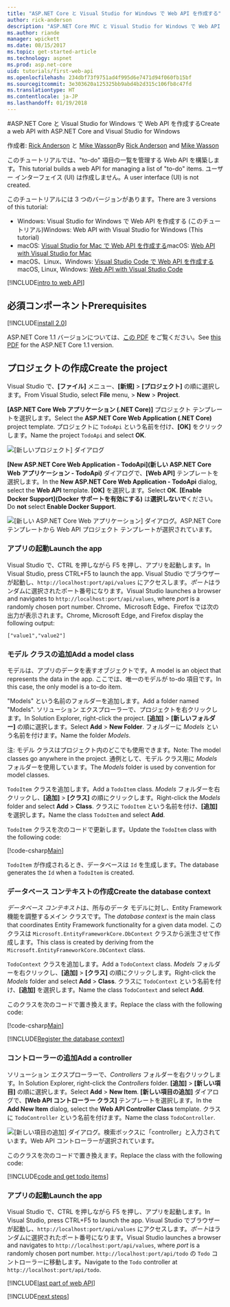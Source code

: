```yaml
---
title: "ASP.NET Core と Visual Studio for Windows で Web API を作成する"
author: rick-anderson
description: "ASP.NET Core MVC と Visual Studio for Windows で Web API を構築する"
ms.author: riande
manager: wpickett
ms.date: 08/15/2017
ms.topic: get-started-article
ms.technology: aspnet
ms.prod: asp.net-core
uid: tutorials/first-web-api
ms.openlocfilehash: 234dbf73f9751ad4f995d6e7471d94f060fb15bf
ms.sourcegitcommit: 3e303620a125325bb9abd4b2d315c106fb8c47fd
ms.translationtype: HT
ms.contentlocale: ja-JP
ms.lasthandoff: 01/19/2018
---
```

#<a name="create-a-web-api-with-aspnet-core-and-visual-studio-for-windows"></a><span data-ttu-id="75f56-103">ASP.NET Core と Visual Studio for Windows で Web API を作成する</span><span class="sxs-lookup"><span data-stu-id="75f56-103">Create a web API with ASP.NET Core and Visual Studio for Windows</span></span>

<span data-ttu-id="75f56-104">作成者: [Rick Anderson](https://twitter.com/RickAndMSFT) と [Mike Wasson](https://github.com/mikewasson)</span><span class="sxs-lookup"><span data-stu-id="75f56-104">By [Rick Anderson](https://twitter.com/RickAndMSFT) and [Mike Wasson](https://github.com/mikewasson)</span></span>

<span data-ttu-id="75f56-105">このチュートリアルでは、"to-do" 項目の一覧を管理する Web API を構築します。</span><span class="sxs-lookup"><span data-stu-id="75f56-105">This tutorial builds a web API for managing a list of "to-do" items.</span></span> <span data-ttu-id="75f56-106">ユーザー インターフェイス (UI) は作成しません。</span><span class="sxs-lookup"><span data-stu-id="75f56-106">A user interface (UI) is not created.</span></span>

<span data-ttu-id="75f56-107">このチュートリアルには 3 つのバージョンがあります。</span><span class="sxs-lookup"><span data-stu-id="75f56-107">There are 3 versions of this tutorial:</span></span>

* <span data-ttu-id="75f56-108">Windows: Visual Studio for Windows で Web API を作成する (このチュートリアル)</span><span class="sxs-lookup"><span data-stu-id="75f56-108">Windows: Web API with Visual Studio for Windows (This tutorial)</span></span>
* <span data-ttu-id="75f56-109">macOS: [Visual Studio for Mac で Web API を作成する](xref:tutorials/first-web-api-mac)</span><span class="sxs-lookup"><span data-stu-id="75f56-109">macOS: [Web API with Visual Studio for Mac](xref:tutorials/first-web-api-mac)</span></span>
* <span data-ttu-id="75f56-110">macOS、Linux、Windows: [Visual Studio Code で Web API を作成する](xref:tutorials/web-api-vsc)</span><span class="sxs-lookup"><span data-stu-id="75f56-110">macOS, Linux, Windows: [Web API with Visual Studio Code](xref:tutorials/web-api-vsc)</span></span>

<!-- WARNING: The code AND images in this doc are used by uid: tutorials/web-api-vsc, tutorials/first-web-api-mac and tutorials/first-web-api. If you change any code/images in this tutorial, update uid: tutorials/web-api-vsc -->

[!INCLUDE[intro to web API](../includes/webApi/intro.md)]

## <a name="prerequisites"></a><span data-ttu-id="75f56-111">必須コンポーネント</span><span class="sxs-lookup"><span data-stu-id="75f56-111">Prerequisites</span></span>

[!INCLUDE[install 2.0](../includes/install2.0.md)]

<span data-ttu-id="75f56-112">ASP.NET Core 1.1 バージョンについては、[この PDF](https://github.com/aspnet/Docs/blob/master/aspnetcore/tutorials/first-web-api/_static/_webAPI.pdf) をご覧ください。</span><span class="sxs-lookup"><span data-stu-id="75f56-112">See [this PDF](https://github.com/aspnet/Docs/blob/master/aspnetcore/tutorials/first-web-api/_static/_webAPI.pdf) for the ASP.NET Core 1.1 version.</span></span>

## <a name="create-the-project"></a><span data-ttu-id="75f56-113">プロジェクトの作成</span><span class="sxs-lookup"><span data-stu-id="75f56-113">Create the project</span></span>

<span data-ttu-id="75f56-114">Visual Studio で、**[ファイル]** メニュー、**[新規]** > **[プロジェクト]** の順に選択します。</span><span class="sxs-lookup"><span data-stu-id="75f56-114">From Visual Studio, select **File** menu, > **New** > **Project**.</span></span>

<span data-ttu-id="75f56-115">**[ASP.NET Core Web アプリケーション (.NET Core)]** プロジェクト テンプレートを選択します。</span><span class="sxs-lookup"><span data-stu-id="75f56-115">Select the **ASP.NET Core Web Application (.NET Core)** project template.</span></span> <span data-ttu-id="75f56-116">プロジェクトに `TodoApi` という名前を付け、**[OK]** をクリックします。</span><span class="sxs-lookup"><span data-stu-id="75f56-116">Name the project `TodoApi` and select **OK**.</span></span>

![[新しいプロジェクト] ダイアログ](first-web-api/_static/new-project.png)

<span data-ttu-id="75f56-118">**[New ASP.NET Core Web Application - TodoApi]\(新しい ASP.NET Core Web アプリケーション - TodoApi\)** ダイアログで、**[Web API]** テンプレートを選択します。</span><span class="sxs-lookup"><span data-stu-id="75f56-118">In the **New ASP.NET Core Web Application - TodoApi** dialog, select the **Web API** template.</span></span> <span data-ttu-id="75f56-119">**[OK]** を選択します。</span><span class="sxs-lookup"><span data-stu-id="75f56-119">Select **OK**.</span></span> <span data-ttu-id="75f56-120">**[Enable Docker Support]\(Docker サポートを有効にする\)** は**選択しないで**ください。</span><span class="sxs-lookup"><span data-stu-id="75f56-120">Do **not** select **Enable Docker Support**.</span></span>

![[新しい ASP.NET Core Web アプリケーション] ダイアログ。ASP.NET Core テンプレートから Web API プロジェクト テンプレートが選択されています。](first-web-api/_static/web-api-project.png)

### <a name="launch-the-app"></a><span data-ttu-id="75f56-122">アプリの起動</span><span class="sxs-lookup"><span data-stu-id="75f56-122">Launch the app</span></span>

<span data-ttu-id="75f56-123">Visual Studio で、CTRL を押しながら F5 を押し、アプリを起動します。</span><span class="sxs-lookup"><span data-stu-id="75f56-123">In Visual Studio, press CTRL+F5 to launch the app.</span></span> <span data-ttu-id="75f56-124">Visual Studio でブラウザーが起動し、`http://localhost:port/api/values` にアクセスします。*ポート*はランダムに選択されたポート番号になります。</span><span class="sxs-lookup"><span data-stu-id="75f56-124">Visual Studio launches a browser and navigates to `http://localhost:port/api/values`, where *port* is a randomly chosen port number.</span></span> <span data-ttu-id="75f56-125">Chrome、Microsoft Edge、Firefox では次の出力が表示されます。</span><span class="sxs-lookup"><span data-stu-id="75f56-125">Chrome, Microsoft Edge, and Firefox display the following output:</span></span>

```
["value1","value2"]
```

### <a name="add-a-model-class"></a><span data-ttu-id="75f56-126">モデル クラスの追加</span><span class="sxs-lookup"><span data-stu-id="75f56-126">Add a model class</span></span>

<span data-ttu-id="75f56-127">モデルは、アプリのデータを表すオブジェクトです。</span><span class="sxs-lookup"><span data-stu-id="75f56-127">A model is an object that represents the data in the app.</span></span> <span data-ttu-id="75f56-128">ここでは、唯一のモデルが to-do 項目です。</span><span class="sxs-lookup"><span data-stu-id="75f56-128">In this case, the only model is a to-do item.</span></span>

<span data-ttu-id="75f56-129">"Models" という名前のフォルダーを追加します。</span><span class="sxs-lookup"><span data-stu-id="75f56-129">Add a folder named "Models".</span></span> <span data-ttu-id="75f56-130">ソリューション エクスプローラーで、プロジェクトを右クリックします。</span><span class="sxs-lookup"><span data-stu-id="75f56-130">In Solution Explorer, right-click the project.</span></span> <span data-ttu-id="75f56-131">**[追加]** > **[新しいフォルダー]** の順に選択します。</span><span class="sxs-lookup"><span data-stu-id="75f56-131">Select **Add** > **New Folder**.</span></span> <span data-ttu-id="75f56-132">フォルダーに *Models* という名前を付けます。</span><span class="sxs-lookup"><span data-stu-id="75f56-132">Name the folder *Models*.</span></span>

<span data-ttu-id="75f56-133">注: モデル クラスはプロジェクト内のどこでも使用できます。</span><span class="sxs-lookup"><span data-stu-id="75f56-133">Note: The model classes go anywhere in the project.</span></span> <span data-ttu-id="75f56-134">通例として、モデル クラス用に *Models* フォルダーを使用しています。</span><span class="sxs-lookup"><span data-stu-id="75f56-134">The *Models* folder is used by convention for model classes.</span></span>

<span data-ttu-id="75f56-135">`TodoItem` クラスを追加します。</span><span class="sxs-lookup"><span data-stu-id="75f56-135">Add a `TodoItem` class.</span></span> <span data-ttu-id="75f56-136">*Models* フォルダーを右クリックし、**[追加]** > **[クラス]** の順にクリックします。</span><span class="sxs-lookup"><span data-stu-id="75f56-136">Right-click the *Models* folder and select **Add** > **Class**.</span></span> <span data-ttu-id="75f56-137">クラスに `TodoItem` という名前を付け、**[追加]** を選択します。</span><span class="sxs-lookup"><span data-stu-id="75f56-137">Name the class `TodoItem` and select **Add**.</span></span>

<span data-ttu-id="75f56-138">`TodoItem` クラスを次のコードで更新します。</span><span class="sxs-lookup"><span data-stu-id="75f56-138">Update the `TodoItem` class with the following code:</span></span>

[!code-csharp[Main](first-web-api/sample/TodoApi/Models/TodoItem.cs)]

<span data-ttu-id="75f56-139">`TodoItem` が作成されるとき、データベースは `Id` を生成します。</span><span class="sxs-lookup"><span data-stu-id="75f56-139">The database generates the `Id` when a `TodoItem` is created.</span></span>

### <a name="create-the-database-context"></a><span data-ttu-id="75f56-140">データベース コンテキストの作成</span><span class="sxs-lookup"><span data-stu-id="75f56-140">Create the database context</span></span>

<span data-ttu-id="75f56-141">*データベース コンテキスト*は、所与のデータ モデルに対し、Entity Framework 機能を調整するメイン クラスです。</span><span class="sxs-lookup"><span data-stu-id="75f56-141">The *database context* is the main class that coordinates Entity Framework functionality for a given data model.</span></span> <span data-ttu-id="75f56-142">このクラスは `Microsoft.EntityFrameworkCore.DbContext` クラスから派生させて作成します。</span><span class="sxs-lookup"><span data-stu-id="75f56-142">This class is created by deriving from the `Microsoft.EntityFrameworkCore.DbContext` class.</span></span>

<span data-ttu-id="75f56-143">`TodoContext` クラスを追加します。</span><span class="sxs-lookup"><span data-stu-id="75f56-143">Add a `TodoContext` class.</span></span> <span data-ttu-id="75f56-144">*Models* フォルダーを右クリックし、**[追加]** > **[クラス]** の順にクリックします。</span><span class="sxs-lookup"><span data-stu-id="75f56-144">Right-click the *Models* folder and select **Add** > **Class**.</span></span> <span data-ttu-id="75f56-145">クラスに `TodoContext` という名前を付け、**[追加]** を選択します。</span><span class="sxs-lookup"><span data-stu-id="75f56-145">Name the class `TodoContext` and select **Add**.</span></span>

<span data-ttu-id="75f56-146">このクラスを次のコードで置き換えます。</span><span class="sxs-lookup"><span data-stu-id="75f56-146">Replace the class with the following code:</span></span>

[!code-csharp[Main](first-web-api/sample/TodoApi/Models/TodoContext.cs)]

[!INCLUDE[Register the database context](../includes/webApi/register_dbContext.md)]

### <a name="add-a-controller"></a><span data-ttu-id="75f56-147">コントローラーの追加</span><span class="sxs-lookup"><span data-stu-id="75f56-147">Add a controller</span></span>

<span data-ttu-id="75f56-148">ソリューション エクスプローラーで、*Controllers* フォルダーを右クリックします。</span><span class="sxs-lookup"><span data-stu-id="75f56-148">In Solution Explorer, right-click the *Controllers* folder.</span></span> <span data-ttu-id="75f56-149">**[追加]** > **[新しい項目]** の順に選択します。</span><span class="sxs-lookup"><span data-stu-id="75f56-149">Select **Add** > **New Item**.</span></span> <span data-ttu-id="75f56-150">**[新しい項目の追加]** ダイアログで、**[Web API コントローラー クラス]** テンプレートを選択します。</span><span class="sxs-lookup"><span data-stu-id="75f56-150">In the **Add New Item** dialog, select the **Web API Controller Class** template.</span></span> <span data-ttu-id="75f56-151">クラスに `TodoController` という名前を付けます。</span><span class="sxs-lookup"><span data-stu-id="75f56-151">Name the class `TodoController`.</span></span>

![[新しい項目の追加] ダイアログ。検索ボックスに「controller」と入力されています。Web API コントローラーが選択されています。](first-web-api/_static/new_controller.png)

<span data-ttu-id="75f56-153">このクラスを次のコードで置き換えます。</span><span class="sxs-lookup"><span data-stu-id="75f56-153">Replace the class with the following code:</span></span>

[!INCLUDE[code and get todo items](../includes/webApi/getTodoItems.md)]

### <a name="launch-the-app"></a><span data-ttu-id="75f56-154">アプリの起動</span><span class="sxs-lookup"><span data-stu-id="75f56-154">Launch the app</span></span>

<span data-ttu-id="75f56-155">Visual Studio で、CTRL を押しながら F5 を押し、アプリを起動します。</span><span class="sxs-lookup"><span data-stu-id="75f56-155">In Visual Studio, press CTRL+F5 to launch the app.</span></span> <span data-ttu-id="75f56-156">Visual Studio でブラウザーが起動し、`http://localhost:port/api/values` にアクセスします。*ポート*はランダムに選択されたポート番号になります。</span><span class="sxs-lookup"><span data-stu-id="75f56-156">Visual Studio launches a browser and navigates to `http://localhost:port/api/values`, where *port* is a randomly chosen port number.</span></span> <span data-ttu-id="75f56-157">`http://localhost:port/api/todo` の `Todo` コントローラーに移動します。</span><span class="sxs-lookup"><span data-stu-id="75f56-157">Navigate to the `Todo` controller at `http://localhost:port/api/todo`.</span></span>

[!INCLUDE[last part of web API](../includes/webApi/end.md)]

[!INCLUDE[next steps](../includes/webApi/next.md)]

